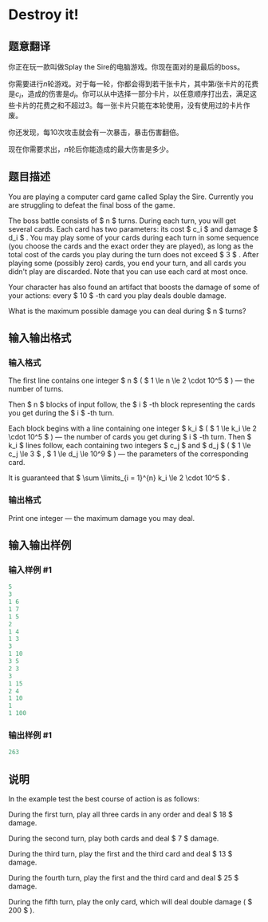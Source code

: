 # Destroy it!

## 题意翻译

你正在玩一款叫做Splay the Sire的电脑游戏。你现在面对的是最后的boss。

你需要进行$n$轮游戏。对于每一轮，你都会得到若干张卡片，其中第$i$张卡片的花费是$c_i$，造成的伤害是$d_i$。你可以从中选择一部分卡片，以任意顺序打出去，满足这些卡片的花费之和不超过$3$。每一张卡片只能在本轮使用，没有使用过的卡片作废。

你还发现，每$10$次攻击就会有一次暴击，暴击伤害翻倍。

现在你需要求出，$n$轮后你能造成的最大伤害是多少。

## 题目描述

You are playing a computer card game called Splay the Sire. Currently you are struggling to defeat the final boss of the game.

The boss battle consists of $ n $ turns. During each turn, you will get several cards. Each card has two parameters: its cost $ c_i $ and damage $ d_i $ . You may play some of your cards during each turn in some sequence (you choose the cards and the exact order they are played), as long as the total cost of the cards you play during the turn does not exceed $ 3 $ . After playing some (possibly zero) cards, you end your turn, and all cards you didn't play are discarded. Note that you can use each card at most once.

Your character has also found an artifact that boosts the damage of some of your actions: every $ 10 $ -th card you play deals double damage.

What is the maximum possible damage you can deal during $ n $ turns?

## 输入输出格式

### 输入格式

The first line contains one integer $ n $ ( $ 1 \le n \le 2 \cdot 10^5 $ ) — the number of turns.

Then $ n $ blocks of input follow, the $ i $ -th block representing the cards you get during the $ i $ -th turn.

Each block begins with a line containing one integer $ k_i $ ( $ 1 \le k_i \le 2 \cdot 10^5 $ ) — the number of cards you get during $ i $ -th turn. Then $ k_i $ lines follow, each containing two integers $ c_j $ and $ d_j $ ( $ 1 \le c_j \le 3 $ , $ 1 \le d_j \le 10^9 $ ) — the parameters of the corresponding card.

It is guaranteed that $ \sum \limits_{i = 1}^{n} k_i \le 2 \cdot 10^5 $ .

### 输出格式

Print one integer — the maximum damage you may deal.

## 输入输出样例

### 输入样例 #1

```cpp
5
3
1 6
1 7
1 5
2
1 4
1 3
3
1 10
3 5
2 3
3
1 15
2 4
1 10
1
1 100

```
### 输出样例 #1

```cpp
263

```
## 说明

In the example test the best course of action is as follows:

During the first turn, play all three cards in any order and deal $ 18 $ damage.

During the second turn, play both cards and deal $ 7 $ damage.

During the third turn, play the first and the third card and deal $ 13 $ damage.

During the fourth turn, play the first and the third card and deal $ 25 $ damage.

During the fifth turn, play the only card, which will deal double damage ( $ 200 $ ).

